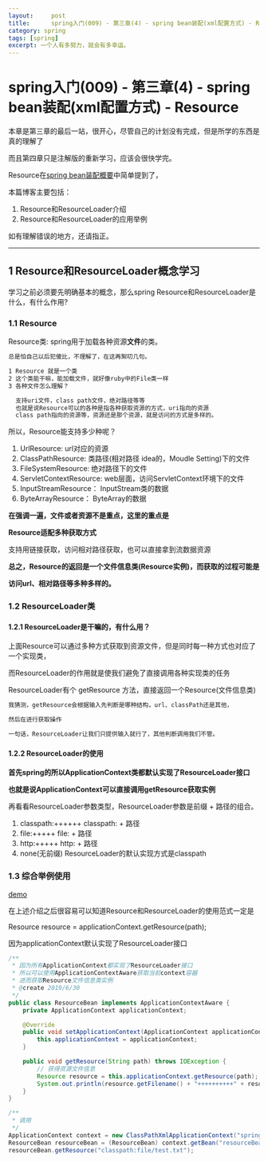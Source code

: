 ```yaml
---
layout:     post
title:      spring入门(009) - 第三章(4) - spring bean装配(xml配置方式) - Resource
category: spring
tags: [spring]
excerpt: 一个人有多努力，就会有多幸运。
---
```


spring入门(009) - 第三章(4) - spring bean装配(xml配置方式) - Resource
=======================================

本章是第三章的最后一站，很开心，尽管自己的计划没有完成，但是所学的东西是真的理解了

而且第四章只是注解版的重新学习，应该会很快学完。

Resource在[spring bean装配概要](https://hunzino1.github.io/spring/2019/06/25/round_1_005_spring_bean.html)中简单提到了，

本篇博客主要包括：

1. Resource和ResourceLoader介绍
2. Resource和ResourceLoader的应用举例

如有理解错误的地方，还请指正。

-----------------------------------------

1 Resource和ResourceLoader概念学习
------------------------------------------

学习之前必须要先明确基本的概念，那么spring Resource和ResourceLoader是什么，有什么作用?

### 1.1 Resource

Resource类: spring用于加载各种资源**文件**的类。

```html
总是怕自己以后犯傻比，不理解了，在这再絮叨几句。

1 Resource 就是一个类
2 这个类能干嘛，能加载文件，就好像ruby中的File类一样
3 各种文件怎么理解？

  支持uri文件，class path文件，绝对路径等等
  也就是说Resource可以的各种是指各种获取资源的方式，uri指向的资源
  class path指向的资源等，资源还是那个资源，就是访问的方式是多样的。
```

所以，Resource能支持多少种呢？

1. UrlResource: url对应的资源
2. ClassPathResource: 类路径(相对路径 idea的，Moudle Setting)下的文件
3. FileSystemResource: 绝对路径下的文件
4. ServletContextResource: web层面，访问ServletContext环境下的文件
5. InputStreamResource： InputStream类的数据
6. ByteArrayResource： ByteArray的数据

**在强调一遍，文件或者资源不是重点，这里的重点是**

**Resource适配多种获取方式**

支持用链接获取，访问相对路径获取，也可以直接拿到流数据资源

**总之，Resource的返回是一个文件信息类(Resource实例)，而获取的过程可能是**

**访问url、相对路径等多种多样的。**

### 1.2 ResourceLoader类

#### 1.2.1 ResourceLoader是干嘛的，有什么用？

上面Resource可以通过多种方式获取到资源文件，但是同时每一种方式也对应了一个实现类，

而ResourceLoader的作用就是使我们避免了直接调用各种实现类的任务

ResourceLoader有个 getResource 方法，直接返回一个Resource(文件信息类)

```html
我猜测，getResource会根据输入先判断是哪种结构，url、classPath还是其他，

然后在进行获取操作

一句话，ResourceLoader让我们只提供输入就行了，其他判断调用我们不管。
```

#### 1.2.2 ResourceLoader的使用

**首先spring的所以ApplicationContext类都默认实现了ResourceLoader接口**

**也就是说ApplicationContext可以直接调用getResource获取实例**

再看看ResourceLoader参数类型，ResourceLoader参数是前缀 + 路径的组合。

1. classpath:++++++         classpath: + 路径
2. file:+++++               file:      + 路径
3. http:+++++               http:      + 路径
4. none(无前缀)             ResourceLoader的默认实现方式是classpath

### 1.3 综合举例使用

[demo](https://github.com/hunzino1/spring_round_one/tree/master/muke/chapter3_resource)

在上述介绍之后很容易可以知道Resource和ResourceLoader的使用范式一定是

Resource resource = applicationContext.getResource(path);

因为applicationContext默认实现了ResourceLoader接口

```java
/**
 * 因为所有ApplicationContext都实现了ResourceLoader接口
 * 所以可以使用ApplicationContextAware获取当前context容器
 * 进而获取Resource文件信息类实例
 * @create 2019/6/30
 */
public class ResourceBean implements ApplicationContextAware {
    private ApplicationContext applicationContext;

    @Override
    public void setApplicationContext(ApplicationContext applicationContext) throws BeansException {
        this.applicationContext = applicationContext;
    }

    public void getResource(String path) throws IOException {
        // 获得资源文件信息
        Resource resource = this.applicationContext.getResource(path);
        System.out.println(resource.getFilename() + "++++++++++" + resource.contentLength());
    }
}

/**
 * 调用
 */
ApplicationContext context = new ClassPathXmlApplicationContext("spring-context.xml");
ResourceBean resourceBean = (ResourceBean) context.getBean("resourceBean");
resourceBean.getResource("classpath:file/test.txt");
```
